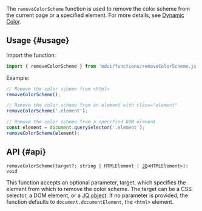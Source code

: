 The `removeColorScheme` function is used to remove the color scheme from the current page or a specified element. For more details, see [Dynamic Color](/en/docs/2/styles/dynamic-color).

## Usage {#usage}

Import the function:

```js
import { removeColorScheme } from 'mdui/functions/removeColorScheme.js';
```

Example:

```js
// Remove the color scheme from <html>
removeColorScheme();

// Remove the color scheme from an element with class="element"
removeColorScheme('.element');

// Remove the color scheme from a specified DOM element
const element = document.querySelector('.element');
removeColorScheme(element);
```

## API {#api}

<pre><code class="nohighlight">removeColorScheme(target?: string | HTMLElement | <a href="/en/docs/2/functions/jq">JQ</a>&lt;HTMLElement&gt;): void</code></pre>

This function accepts an optional parameter, target, which specifies the element from which to remove the color scheme. The target can be a CSS selector, a DOM element, or a [JQ object](/en/docs/2/functions/jq). If no parameter is provided, the function defaults to `document.documentElement`, the `<html>` element.
